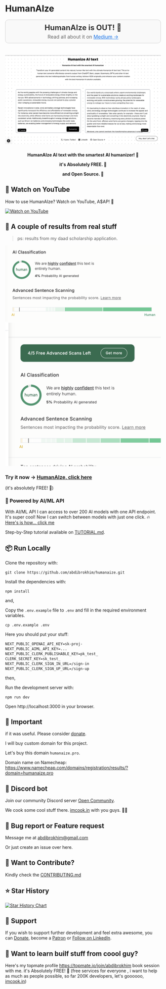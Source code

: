 # HumanAIze

<div align="center" style="padding: 10px; border: 1px solid #ccc; background-color: #f9f9f9; border-radius: 10px; margin-bottom: 20px;">
    <h2 style="margin: 0; font-size: 24px; color: #333;">HumanAIze is OUT! 🐐</h2>
    <p style="margin: 5px 0 0 0; font-size: 16px; color: #666;">Read all about it on <a href="https://medium.com/@abdibrokhim/humanize-ai-text-with-the-smartest-ai-humanizer-heres-how-40f151f65135" style="text-decoration: underline; color: #1a73e8;"> Medium →</a></p>
</div>

<!-- markdownlint-disable MD030 -->

# [![HumanAIze AI text](./public/humanaize_1.png)](https://humanaize.vercel.app/)

<p align="center"><strong>
    HumanAIze AI text with the smartest AI humanizer! 🚀
</strong></p>
<p align="center"><strong>
    it's Absolutely FREE. 💜
</strong></p>
<p align="center"><strong>
    and Open Source. 🌟
</strong></p>


## 🚀 Watch on YouTube
How to use HumanAIze? Watch on YouTube, A$AP! 🚀

[![Watch on YouTube](https://img.shields.io/badge/Watch%20on-YouTube-red?style=for-the-badge&logo=youtube)](https://youtu.be/CLrENdjIe58?si=i8k6A2EtXFwc1fSQ)

## 🐐 A couple of results from real stuff

> ps: results from my daad scholarship application.

![Resutls from AI classification](public/results_1.png)
![Resutls from AI classification](public/results_2.png)

### Try it now -> [HumanAIze, click here](https://humanaize.vercel.app/) 
(it's absolutely FREE! 🎉)

### 🚀 Powered by AI/ML API
With AI/ML API I can access to over 200 AI models with one API endpoint. It's super cool! Now I can switch between models with just one click. 🔥 [Here's is how... click me](https://huggingface.co/spaces/abdibrokhim/ai-sticker-maker/blob/3538c96ae8838c2b4e94977632150f7bd3c87f61/app.py#L117)

Step-by-Step tutorial available on [TUTORIAL.md]().

## 📦 Run Locally

Clone the repository with:

```shell
git clone https://github.com/abdibrokhim/humanaize.git
```

Install the dependencies with:

```shell
npm install
```
and,

Copy the `.env.example` file to `.env` and fill in the required environment variables.

```shell
cp .env.example .env
```

Here you should put your stuff:
    
```shell
NEXT_PUBLIC_OPENAI_API_KEY=sk-proj-
NEXT_PUBLIC_AIML_API_KEY=...
NEXT_PUBLIC_CLERK_PUBLISHABLE_KEY=pk_test_
CLERK_SECRET_KEY=sk_test_
NEXT_PUBLIC_CLERK_SIGN_IN_URL=/sign-in
NEXT_PUBLIC_CLERK_SIGN_UP_URL=/sign-up
```
then,

Run the development server with:

```shell
npm run dev
```
Open http://localhost:3000 in your browser.

## 🦄 Important

if it was useful. Please consider [donate](https://buymeacoffee.com/abdibrokhim/). 

I will buy custom domain for this project. 

Let's buy this domain `humanaize.pro`. 

Domain name on Namecheap: https://www.namecheap.com/domains/registration/results/?domain=humanaize.pro

## 🥂 Discord bot

Join our community Discord server [Open Community](https://discord.gg/nVtmDUN2sR). 

We cook some cool stuff there. [imcook.in](https://imcook.in) with you guys. 🧑‍🍳

## 🐞 Bug report or Feature request

Message me at abdibrokhim@gmail.com

Or just create an issue over here.

## 👋 Want to Contribute?

Kindly check the [CONTRIBUTING.md](https://github.com/abdibrokhim/loom-dl-web/blob/main/CONTRIBUTING.md)

## ⭐️ Star History

[![Star History Chart](https://api.star-history.com/svg?repos=abdibrokhim/humanaize&type=Date)](https://star-history.com/#abdibrokhim/humanaize&Date)

## 🙏 Support
If you wish to support further development and feel extra awesome, you can [Donate](https://buymeacoffee.com/abdibrokhim/), become a [Patron](https://www.patreon.com/abdibrokhim) or [Follow on LinkedIn](https://www.linkedin.com/in/abdibrokhim/).

## 🦄 Want to learn builf stuff from coool guy?

Here's my topmate profile https://topmate.io/join/abdibrokhim book session with me. it's Absolutely FREE! 🎉 (free services for everyone , i want to help as much as people possible, so far 200K developers, let's goooooo, [imcook.in](https://imcook.in))